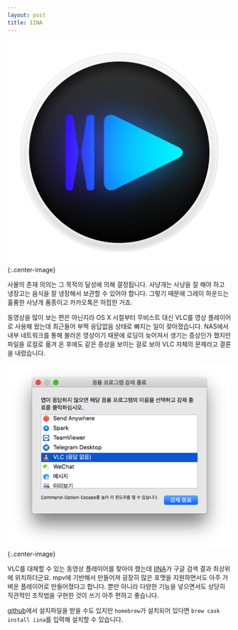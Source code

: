 ```yaml
---
layout: post
title: IINA
---
```


![iina](/images/2018-07-28/iina.png){:.center-image}

사물의 존재 의의는 그 목적의 달성에 의해 결정됩니다. 사냥개는 사냥을 잘 해야 하고 냉장고는 음식을 잘 냉장해서 보관할 수 있어야 합니다. 그렇기 때문에 그레이 하운드는 훌륭한 사냥개 품종이고 카카오톡은 허접한 거죠.

동영상을 많이 보는 편은 아닌지라 OS X 시절부터 무비스트 대신 VLC를 영상 플레이어로 사용해 왔는데 최근들어 부쩍 응답없음 상태로 빠지는 일이 잦아졌습니다. NAS에서 내부 네트워크를 통해 불러온 영상이기 때문에 로딩이 늦어져서 생기는 증상인가 했지만 파일을 로컬로 옮겨 온 후에도 같은 증상을 보이는 걸로 보아 VLC 자체의 문제라고 결론을 내렸습니다.

![vlc unresponsive](/images/2018-07-28/vlc-unresponsive.png){:.center-image}

VLC를 대체할 수 있는 동영상 플레이어를 찾아야 했는데 [IINA](https://lhc70000.github.io/iina/)가 구글 검색 결과 최상위에 위치하더군요. mpv에 기반해서 만들어져 굉장히 많은 포맷을 지원하면서도 아주 가벼운 플레이어로 만들어졌다고 합니다. 뿐만 아니라 다양한 기능을 넣으면서도 상당히 직관적인 조작법을 구현한 것이 쓰기 아주 편하고 좋습니다.

[github](https://github.com/lhc70000/iina)에서 설치파일을 받을 수도 있지만 `homebrew`가 설치되어 있다면 `brew cask install iina`를 입력해 설치할 수 있습니다.